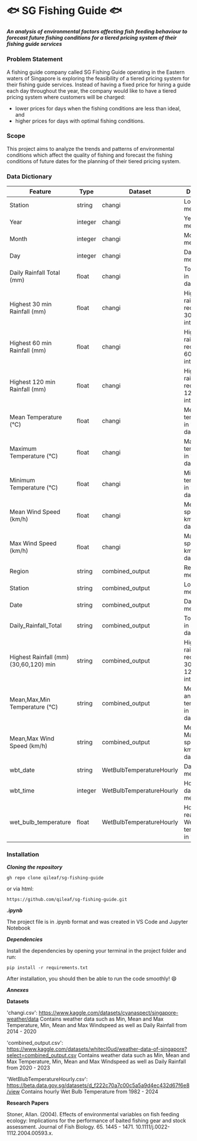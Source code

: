 # :fish: SG Fishing Guide :fish:
##### An analysis of environmental factors affecting fish feeding behaviour to forecast future fishing conditions for a tiered pricing system of their fishing guide services

### Problem Statement
A fishing guide company called SG Fishing Guide operating in the Eastern waters of Singapore is exploring the feasibility of a tiered pricing system for their fishing guide services. Instead of having a fixed price for hiring a guide each day throughout the year, the company would like to have a tiered pricing system where customers will be charged:

 - lower prices for days when the fishing conditions are less than ideal, and 
 - higher prices for days with optimal fishing conditions. 

### Scope

This project aims to analyze the trends and patterns of environmental conditions which affect the quality of fishing and forecast the fishing conditions of future dates for the planning of their tiered pricing system.

### Data Dictionary

|Feature|Type|Dataset|Description|
|---|---|---|---|
|Station|string|changi|Location of measurement| 
|Year|integer|changi|Year of measurement| 
|Month|integer|changi|Month of measurement| 
|Day|integer|changi|Day of measurement| 
|Daily Rainfall Total (mm)|float|changi|Total rainfall in mm for the day| 
|Highest 30 min Rainfall (mm)|float|changi|Highest rainfall recorded in 30min intervals| 
|Highest 60 min Rainfall (mm)|float|changi|Highest rainfall recorded in 60min intervals| 
|Highest 120 min Rainfall (mm)|float|changi|Highest rainfall recorded in 120min intervals| 
|Mean Temperature (°C)|float|changi|Mean temperature in °C for the day| 
|Maximum Temperature (°C)|float|changi|Max temperature in °C for the day| 
|Minimum Temperature (°C)|float|changi|Min temperature in °C for the day| 
|Mean Wind Speed (km/h) |float|changi|Mean wind speed in km/h for the day| 
|Max Wind Speed (km/h)  |float|changi|Max wind speed in km/h for the day| 
|Region|string|combined_output|Region of measurement| 
|Station|string|combined_output|Location of measurement| 
|Date|string|combined_output|Date of measurement| 
|Daily_Rainfall_Total|string|combined_output|Total rainfall in mm for the day| 
|Highest Rainfall (mm) (30,60,120) min|string|combined_output|Highest rainfall recorded in 30, 60 and 120min intervals|
|Mean,Max,Min Temperature (°C)|string|combined_output|Mean, Max and Min temperature in °C for the day|
|Mean,Max Wind Speed (km/h)|string|combined_output|Mean and Max wind speed in km/h for the day|
|wbt_date|string|WetBulbTemperatureHourly|Date of measurement| 
|wbt_time|integer|WetBulbTemperatureHourly|Hour of the day of measurement| 
|wet_bulb_temperature|float|WetBulbTemperatureHourly|Hourly reading of Wet bulb temperature in °C| 
### Installation

***Cloning the repository***

`gh repo clone qileaf/sg-fishing-guide`

or via html:

`https://github.com/qileaf/sg-fishing-guide.git`

***.ipynb***

The project file is in .ipynb format and was created in VS Code and Jupyter Notebook

***Dependencies***

Install the dependencies by opening your terminal in the project folder and run:

`pip install -r requirements.txt`

After installation, you should then be able to run the code smoothly! :smile:

***Annexes***

**Datasets**

'changi.csv': https://www.kaggle.com/datasets/cyanaspect/singapore-weather/data
Contains weather data such as Min, Mean and Max Temperature, Min, Mean and Max Windspeed as well as Daily Rainfall from 2014 - 2020

'combined_output.csv': https://www.kaggle.com/datasets/whitecl0ud/weather-data-of-singapore?select=combined_output.csv
Contains weather data such as Min, Mean and Max Temperature, Min, Mean and Max Windspeed as well as Daily Rainfall from 2020 - 2023

'WetBlubTemperatureHourly.csv': https://beta.data.gov.sg/datasets/d_f222c70a7c00c5a5a9d4ec432d67f6e8/view
Contains hourly Wet Bulb Temperature from 1982 - 2024

**Research Papers**

Stoner, Allan. (2004). Effects of environmental variables on fish feeding ecology: Implications for the performance of baited fishing gear and stock assessment.
Journal of Fish Biology. 65. 1445 - 1471. 10.1111/j.0022-1112.2004.00593.x. 